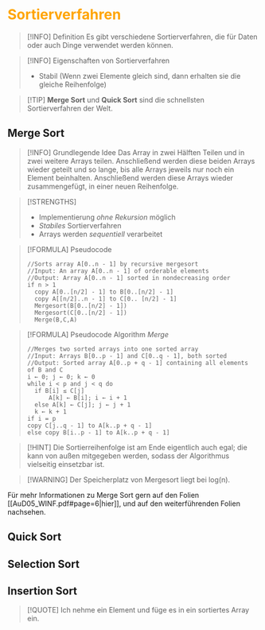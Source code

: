 # <font color = "orange">Sortierverfahren</font>
>[!INFO] Definition
>Es gibt verschiedene Sortierverfahren, die für Daten oder auch Dinge verwendet werden können. 

>[!INFO] Eigenschaften von Sortierverfahren
>- Stabil (Wenn zwei Elemente gleich sind, dann erhalten sie die gleiche Reihenfolge)

>[!TIP] **Merge Sort** und **Quick Sort** sind die schnellsten Sortierverfahren der Welt.
## Merge Sort
>[!INFO] Grundlegende Idee
>Das Array in zwei Hälften Teilen und in zwei weitere Arrays teilen. Anschließend werden diese beiden Arrays wieder geteilt und so lange, bis alle Arrays jeweils nur noch ein Element beinhalten.
>Anschließend werden diese Arrays wieder zusammengefügt, in einer neuen Reihenfolge.

>[!STRENGTHS]
>- Implementierung *ohne Rekursion* möglich
>- *Stabiles* Sortierverfahren 
>- Arrays werden *sequentiell* verarbeitet

>[!FORMULA] Pseudocode
>```
>//Sorts array A[0..n - 1] by recursive mergesort
>//Input: An array A[0..n - 1] of orderable elements
>//Output: Array A[0..n - 1] sorted in nondecreasing order
>if n > 1
>	copy A[0..[n/2] - 1] to B[0..[n/2] - 1]
>	copy A[[n/2]..n - 1] to C[0.. [n/2] - 1]
>	Mergesort(B[0..[n/2] - 1])
>	Mergesort(C[0..[n/2] - 1])
>	Merge(B,C,A)
>```

>[!FORMULA] Pseudocode Algorithm *Merge*
>```
>//Merges two sorted arrays into one sorted array
>//Input: Arrays B[0..p - 1] and C[0..q - 1], both sorted
>//Output: Sorted array A[0..p + q - 1] containing all elements of B and C
>i ← 0; j ← 0; k ← 0
>while i < p and j < q do
>	if B[i] ≤ C[j]
>		A[k] ← B[i]; i ← i + 1
>	else A[k] ← C[j]; j ← j + 1
>	k ← k + 1
>if i = p
>copy C[j..q - 1] to A[k..p + q - 1]
>else copy B[i..p - 1] to A[k..p + q - 1]
>```

>[!HINT] Die Sortierreihenfolge ist am Ende eigentlich auch egal; die kann von außen mitgegeben werden, sodass der Algorithmus vielseitig einsetzbar ist.

>[!WARNING] Der Speicherplatz von Mergesort liegt bei log(n).

Für mehr Informationen zu Merge Sort gern auf den Folien [[AuD05_WINF.pdf#page=6|hier]], und auf den weiterführenden Folien nachsehen.
## Quick Sort
## Selection Sort
## Insertion Sort
>[!QUOTE] Ich nehme ein Element und füge es in ein sortiertes Array ein.
